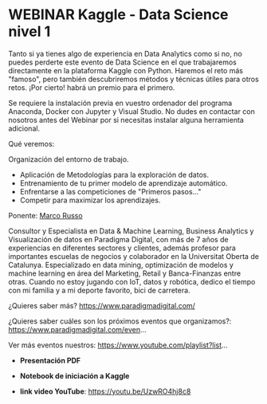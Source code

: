 # WEBINAR Kaggle - Data Science nivel 1

Tanto si ya tienes algo de experiencia en Data Analytics como si no, no puedes perderte este evento de Data Science en el que trabajaremos directamente en la plataforma Kaggle con Python. Haremos el reto más "famoso", pero también descubriremos métodos y técnicas útiles para otros retos. ¡Por cierto! habrá un premio para el primero.

Se requiere la instalación previa en vuestro ordenador del programa Anaconda, Docker con Jupyter y Visual Studio. No dudes en contactar con nosotros antes del Webinar por si necesitas instalar alguna herramienta adicional.

Qué veremos:

Organización del entorno de trabajo.
- Aplicación de Metodologías para la exploración de datos.
- Entrenamiento de tu primer modelo de aprendizaje automático.
- Enfrentarse a las competiciones de "Primeros pasos..."
- Competir para maximizar los aprendizajes.

Ponente: [Marco Russo](https://www.linkedin.com/in/marcusrb/)

Consultor y Especialista en Data & Machine Learning, Business Analytics y Visualización de datos en Paradigma Digital, con más de 7 años de experiencias en diferentes sectores y clientes, además profesor para importantes escuelas de negocios y colaborador en la Universitat Oberta de Catalunya. Especializado en data mining, optimización de modelos y machine learning en área del Marketing, Retail y Banca-Finanzas entre otras. Cuando no estoy jugando con IoT, datos y robótica, dedico el tiempo con mi familia y a mi deporte favorito, bici de carretera.

¿Quieres saber más? https://www.paradigmadigital.com/

¿Quieres saber cuáles son los próximos eventos que organizamos?: https://www.paradigmadigital.com/even...

Ver más eventos nuestros: https://www.youtube.com/playlist?list...


- **Presentación PDF**

- **Notebook de iniciación a Kaggle**

- **link video YouTube**: https://youtu.be/UzwRO4hj8c8

